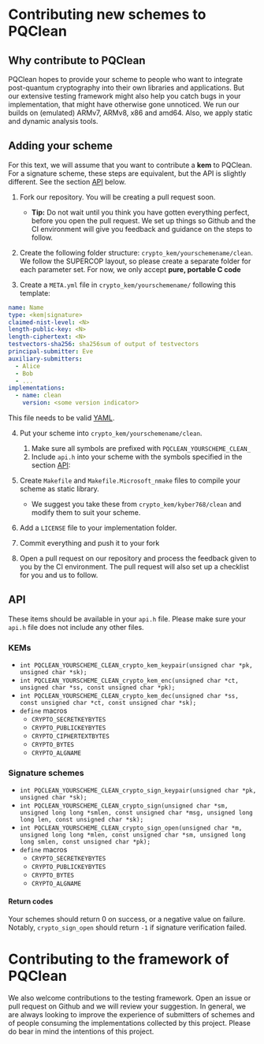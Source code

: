 # Contributing new schemes to PQClean

## Why contribute to PQClean

PQClean hopes to provide your scheme to people who want to integrate post-quantum cryptography into their own libraries and applications.
But our extensive testing framework might also help you catch bugs in your implementation, that might have otherwise gone unnoticed.
We run our builds on (emulated) ARMv7, ARMv8, x86 and amd64.
Also, we apply static and dynamic analysis tools.

## Adding your scheme

For this text, we will assume that you want to contribute a **kem** to PQClean.
For a signature scheme, these steps are equivalent, but the API is slightly different.
See the section [API](#API) below.

1. Fork our repository. You will be creating a pull request soon.
    * **Tip:** Do not wait until you think you have gotten everything perfect, before you open the pull request.
      We set up things so Github and the CI environment will give you feedback and guidance on the steps to follow.

2. Create the following folder structure: `crypto_kem/yourschemename/clean`.
We follow the SUPERCOP layout, so please create a separate folder for each parameter set.
For now, we only accept **pure, portable C code**

3. Create a ``META.yml`` file in ``crypto_kem/yourschemename/`` following this template:
```yaml
name: Name
type: <kem|signature>
claimed-nist-level: <N>
length-public-key: <N>
length-ciphertext: <N>
testvectors-sha256: sha256sum of output of testvectors
principal-submitter: Eve
auxiliary-submitters:
  - Alice
  - Bob
  - ...
implementations:
  - name: clean
    version: <some version indicator>
```
This file needs to be valid [YAML](https://yaml.org/).

4. Put your scheme into ``crypto_kem/yourschemename/clean``.
    1. Make sure all symbols are prefixed with ``PQCLEAN_YOURSCHEME_CLEAN_``
    2. Include ``api.h`` into your scheme with the symbols specified in the section [API](#API):

5. Create ``Makefile`` and ``Makefile.Microsoft_nmake`` files to compile your scheme as static library.
    * We suggest you take these from ``crypto_kem/kyber768/clean`` and modify them to suit your scheme.

6. Add a ``LICENSE`` file to your implementation folder.

7. Commit everything and push it to your fork

8. Open a pull request on our repository and process the feedback given to you by the CI environment.
   The pull request will also set up a checklist for you and us to follow.

## API

These items should be available in your ``api.h`` file.
Please make sure your ``api.h`` file does not include any other files.

### KEMs
* ``int PQCLEAN_YOURSCHEME_CLEAN_crypto_kem_keypair(unsigned char *pk, unsigned char *sk);``
* ``int PQCLEAN_YOURSCHEME_CLEAN_crypto_kem_enc(unsigned char *ct, unsigned char *ss, const unsigned char *pk);``
* ``int PQCLEAN_YOURSCHEME_CLEAN_crypto_kem_dec(unsigned char *ss, const unsigned char *ct, const unsigned char *sk);``
* ``define`` macros
  * ``CRYPTO_SECRETKEYBYTES``
  * ``CRYPTO_PUBLICKEYBYTES``
  * ``CRYPTO_CIPHERTEXTBYTES``
  * ``CRYPTO_BYTES``
  * ``CRYPTO_ALGNAME``

### Signature schemes
* ``int PQCLEAN_YOURSCHEME_CLEAN_crypto_sign_keypair(unsigned char *pk, unsigned char *sk);``
* ``int PQCLEAN_YOURSCHEME_CLEAN_crypto_sign(unsigned char *sm, unsigned long long *smlen, const unsigned char *msg, unsigned long long len, const unsigned char *sk);``
* ``int PQCLEAN_YOURSCHEME_CLEAN_crypto_sign_open(unsigned char *m, unsigned long long *mlen, const unsigned char *sm, unsigned long long smlen, const unsigned char *pk);``
* ``define`` macros
  * ``CRYPTO_SECRETKEYBYTES``
  * ``CRYPTO_PUBLICKEYBYTES``
  * ``CRYPTO_BYTES``
  * ``CRYPTO_ALGNAME``

#### Return codes
Your schemes should return 0 on success, or a negative value on failure.
Notably, ``crypto_sign_open`` should return ``-1`` if signature verification failed.

# Contributing to the framework of PQClean

We also welcome contributions to the testing framework.
Open an issue or pull request on Github and we will review your suggestion.
In general, we are always looking to improve the experience of submitters of schemes and of people consuming the implementations collected by this project.
Please do bear in mind the intentions of this project.

